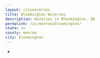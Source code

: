 ```yaml
---
layout: citywineries
title: Bloomington Wineries
description: Wineries in Bloomington, IN
permalink: /in/monroe/bloomington/
state: in
county: monroe
city: bloomington
---
```

-

